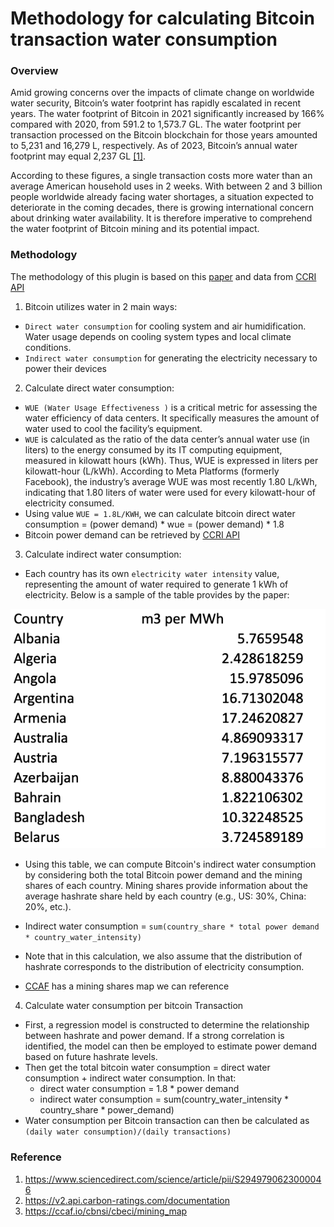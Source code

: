 # Methodology for calculating Bitcoin transaction water consumption

### Overview

Amid growing concerns over the impacts of climate change on worldwide water
security, Bitcoin’s water footprint has rapidly escalated in recent years.
The water footprint of Bitcoin in 2021 significantly increased by 166% compared
with 2020, from 591.2 to 1,573.7 GL. The water footprint per transaction
processed on the Bitcoin blockchain for those years amounted to 5,231 and 16,279 L,
respectively. As of 2023, Bitcoin’s annual water footprint may equal 2,237
GL [[1]](https://www.sciencedirect.com/science/article/pii/S2949790623000046).

According to these figures, a single transaction costs more water than an average American household uses in 2 weeks.
With between 2 and 3 billion people worldwide already facing water shortages, a situation expected to deteriorate in the
coming decades, there is growing international concern about drinking water availability. It is therefore imperative to
comprehend the water footprint of Bitcoin mining and its potential impact.

### Methodology

The methodology of this plugin is based on
this [paper](https://www.sciencedirect.com/science/article/pii/S2949790623000046#mmc1)
and data from [CCRI API](https://v2.api.carbon-ratings.com/documentation)

1. Bitcoin utilizes water in 2 main ways:

- `Direct water consumption` for cooling system and air humidification.
  Water usage depends on cooling system types and local climate conditions.
- `Indirect water consumption` for generating the electricity necessary to power
  their devices

2. Calculate direct water consumption:

- `WUE (Water Usage Effectiveness )` is a critical metric for assessing the water
  efficiency of data centers. It specifically measures the amount of water used to
  cool the facility’s equipment.
- `WUE` is calculated as the ratio of the data center’s annual water use (in liters)
  to the energy consumed by its IT computing equipment, measured in kilowatt hours (kWh).
  Thus, WUE is expressed in liters per kilowatt-hour (L/kWh). According to Meta Platforms
  (formerly Facebook), the industry’s average WUE was most recently 1.80 L/kWh, indicating
  that 1.80 liters of water were used for every kilowatt-hour of electricity consumed.
- Using value `WUE = 1.8L/KWH`, we can calculate bitcoin direct water consumption
  = (power demand) * wue = (power demand) * 1.8
- Bitcoin power demand can be retrieved by [CCRI API](https://v2.api.carbon-ratings.com/documentation)

3. Calculate indirect water consumption:

- Each country has its own `electricity water intensity` value, representing the amount of water required to generate 1
  kWh of electricity. Below is a sample of the table provides
  by the paper:

![Electric water intensity](img/water_intensity.png)

- Using this table, we can compute Bitcoin's indirect water consumption by considering both the total Bitcoin power
  demand and the mining shares of each country. Mining shares provide information about the average hashrate share held
  by each country (e.g., US: 30%, China: 20%, etc.).

- Indirect water consumption = `sum(country_share * total power demand * country_water_intensity)`

- Note that in this calculation, we also assume that the distribution of hashrate corresponds to the distribution of
electricity consumption.

- [CCAF](https://ccaf.io/cbnsi/cbeci/mining_map) has a mining shares map we can reference

4. Calculate water consumption per bitcoin Transaction

- First, a regression model is constructed to determine the relationship between hashrate and power demand. If a strong
  correlation is identified, the model can then be employed to estimate power demand based on future hashrate levels.
- Then get the total bitcoin water consumption = direct water consumption + indirect water consumption. In that:
  + direct water consumption = 1.8 * power demand
  + indirect water consumption = sum(country_water_intensity * country_share * power_demand)
- Water consumption per Bitcoin transaction can then be calculated as `(daily water consumption)/(daily transactions)`

### Reference

1. https://www.sciencedirect.com/science/article/pii/S2949790623000046
2. https://v2.api.carbon-ratings.com/documentation
3. https://ccaf.io/cbnsi/cbeci/mining_map
